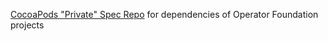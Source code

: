 [CocoaPods "Private" Spec Repo](https://guides.cocoapods.org/making/private-cocoapods.html "Private CocoaPods") for dependencies of Operator Foundation projects
